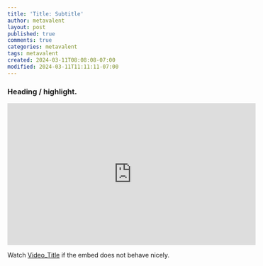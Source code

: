 ```yaml
---
title: 'Title: Subtitle'
author: metavalent
layout: post
published: true
comments: true
categories: metavalent
tags: metavalent
created: 2024-03-11T08:08:08-07:00
modified: 2024-03-11T11:11:11-07:00
---
```


### Heading / highlight.

<!-- YouTube Player -->
<iframe id="ytplayer" type="text/html" class="center "loading="lazy" width="560" height="320" src="https://www.youtube.com/embed/0123456789" frameborder="0"></iframe>

Watch [Video_Title](https://youtu.be/0123456789) if the embed does not behave nicely.